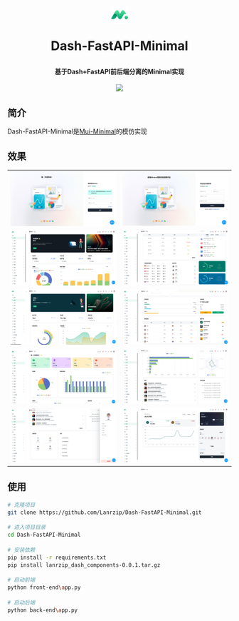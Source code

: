 <p align="center">
	<img alt="logo" src="./front-end/assets/imgs/logo.png" width="40" height="40">
</p>
<h1 align="center" style="margin: 30px 0 30px; font-weight: bold;">Dash-FastAPI-Minimal</h1>
<h4 align="center">基于Dash+FastAPI前后端分离的Minimal实现</h4>
<p align="center">
	<a href="https://gitee.com/insistence2022/dash-fastapi-admin"><img src="https://img.shields.io/badge/DashFastAPIMinimal-v0.0.1-brightgreen.svg"></a>
</p>

## 简介

Dash-FastAPI-Minimal是[Mui-Minimal](https://mui.com/store/previews/minimal-dashboard/)的模仿实现

## 效果

<table>
    <tr>
        <td><img src="./demo/login.png"/></td>
        <td><img src="./demo/register.png"/></td>
    </tr>
    <tr>
        <td><img src="./demo/application-1.png"/></td>
        <td><img src="./demo/application-2.png"/></td>
    </tr>
    <tr>
        <td><img src="./demo/e-commerce-1.png"/></td>
        <td><img src="./demo/e-commerce-2.png"/></td>
    </tr>
    <tr>
        <td><img src="./demo/analysis-1.png"/></td>
        <td><img src="./demo/analysis-2.png"/></td>
    </tr>
    <tr>
        <td><img src="./demo/analysis-3.png"/></td>
        <td><img src="./demo/banking.png"/></td>
    </tr>
</table>

## 使用

```bash
# 克隆项目
git clone https://github.com/Lanrzip/Dash-FastAPI-Minimal.git

# 进入项目目录
cd Dash-FastAPI-Minimal

# 安装依赖
pip install -r requirements.txt
pip install lanrzip_dash_components-0.0.1.tar.gz

# 启动前端
python front-end\app.py

# 启动后端
python back-end\app.py
```
